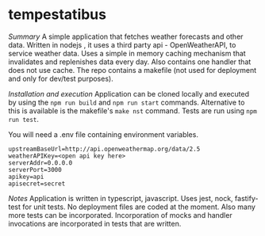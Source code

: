 # tempestatibus

*Summary*
A simple application that fetches weather forecasts and other data. Written in nodejs , it uses a third party api - OpenWeatherAPI, to service weather data. Uses a simple in memory caching mechanism that invalidates and replenishes data every day. Also contains one handler that does not use cache. 
The repo contains a makefile (not used for deployment and only for dev/test purposes). 

*Installation and execution*
Application can be cloned locally and executed by using the `npm run build` and `npm run start` commands. Alternative to this is available is the makefile's `make nst` command. Tests are run using `npm run test`. 

You will need a .env file containing environment variables.

```
upstreamBaseUrl=http://api.openweathermap.org/data/2.5
weatherAPIKey=<open api key here>
serverAddr=0.0.0.0 
serverPort=3000
apikey=api
apisecret=secret
```

*Notes*
Application is written in typescript, javascript. Uses jest, nock, fastify-test for unit tests. No deployment files are coded at the moment. Also many more tests can be incorporated. Incorporation of mocks and handler invocations are incorporated in tests that are written. 

